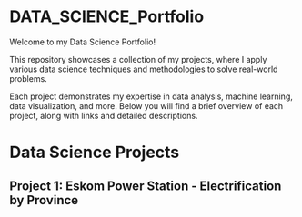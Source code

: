 # DATA_SCIENCE_Portfolio


Welcome to my Data Science Portfolio! 

This repository showcases a collection of my projects, where I apply various data science techniques and methodologies to solve real-world problems. 

Each project demonstrates my expertise in data analysis, machine learning, data visualization, and more. Below you will find a brief overview of each project, along with links and detailed descriptions.

# Data Science Projects
## Project 1: Eskom Power Station - Electrification by Province
